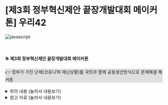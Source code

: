 # [제3회 정부혁신제안 끝장개발대회 메이커톤] 우리42
![javascript](https://img.shields.io/badge/Javascript-Language-Yellow?logo=javascript)

<br>

#### ☕ 제3회 정부혁신제안 끝장개발대회 메이커톤
<div style="background-color: #dfdfdf">
👉 정부가 가진 난제(코로나19 재난상황)를 국민과 함께 공동생산방식으로 문제해결 해커톤
</div>

<br>

<details>
<summary>  회의 내용 (눌러서 내용보기) </summary>
<div markdown="1">

#### 20200712

</div>
</details>

<details>
<summary> 참고 자료 (눌러서 내용보기) </summary>
<div markdown="1">

http://www.innogov.go.kr/ucms/bbs/B0000001/view.do?nttId=4117&menuNo=300115&pageIndex=1

https://hackmd.io/@L66Bg-CgS2208qXEJ7ECFA/ryhI-NTOL

https://www.youtube.com/watch?v=hgnj699VLHA

https://www.facebook.com/2020civichack/?ref=page_internal

</div>
</details>